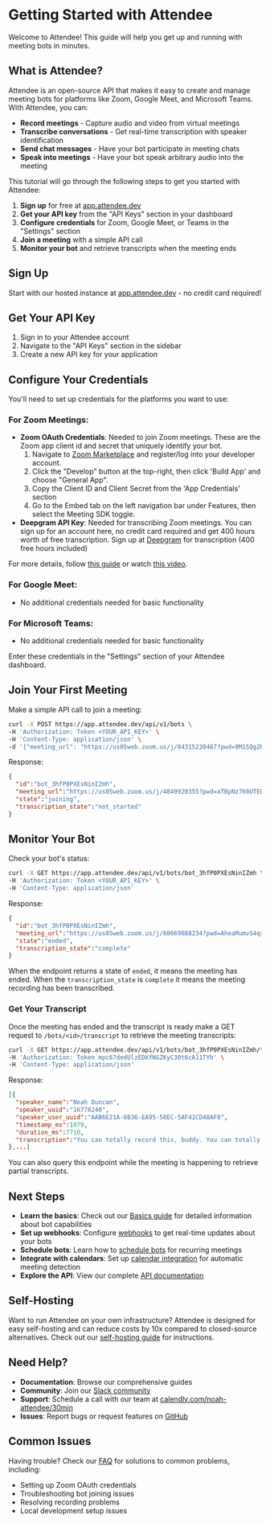 # Getting Started with Attendee

Welcome to Attendee! This guide will help you get up and running with meeting bots in minutes.

## What is Attendee?

Attendee is an open-source API that makes it easy to create and manage meeting bots for platforms like Zoom, Google Meet, and Microsoft Teams. With Attendee, you can:

- **Record meetings** - Capture audio and video from virtual meetings
- **Transcribe conversations** - Get real-time transcription with speaker identification
- **Send chat messages** - Have your bot participate in meeting chats
- **Speak into meetings** - Have your bot speak arbitrary audio into the meeting

This tutorial will go through the following steps to get you started with Attendee:

1. **Sign up** for free at [app.attendee.dev](https://app.attendee.dev/accounts/signup/)
2. **Get your API key** from the "API Keys" section in your dashboard
3. **Configure credentials** for Zoom, Google Meet, or Teams in the "Settings" section
4. **Join a meeting** with a simple API call
5. **Monitor your bot** and retrieve transcripts when the meeting ends

## Sign Up

Start with our hosted instance at [app.attendee.dev](https://app.attendee.dev/accounts/signup/) - no credit card required!

## Get Your API Key

1. Sign in to your Attendee account
2. Navigate to the "API Keys" section in the sidebar
3. Create a new API key for your application

## Configure Your Credentials

You'll need to set up credentials for the platforms you want to use:

### For Zoom Meetings:
- **Zoom OAuth Credentials**: Needed to join Zoom meetings. These are the Zoom app client id and secret that uniquely identify your bot.
    1. Navigate to [Zoom Marketplace](https://marketplace.zoom.us/) and register/log into your developer account.
    2. Click the "Develop" button at the top-right, then click 'Build App' and choose "General App".
    3. Copy the Client ID and Client Secret from the 'App Credentials' section
    4. Go to the Embed tab on the left navigation bar under Features, then select the Meeting SDK toggle.
- **Deepgram API Key**: Needed for transcribing Zoom meetings. You can sign up for an account here, no credit card required and get 400 hours worth of free transcription. Sign up at [Deepgram](https://console.deepgram.com/signup) for transcription (400 free hours included)

For more details, follow [this guide](https://developers.zoom.us/docs/meeting-sdk/developer-accounts/) or watch [this video](https://www.loom.com/embed/7cbd3eab1bc4438fb1badcb3787996d6?sid=825a92b5-51ca-447c-86c1-c45f5294ec9d).

### For Google Meet:
- No additional credentials needed for basic functionality

### For Microsoft Teams:
- No additional credentials needed for basic functionality

Enter these credentials in the "Settings" section of your Attendee dashboard.

## Join Your First Meeting

Make a simple API call to join a meeting:

```bash
curl -X POST https://app.attendee.dev/api/v1/bots \
-H 'Authorization: Token <YOUR_API_KEY>' \
-H 'Content-Type: application/json' \
-d '{"meeting_url": "https://us05web.zoom.us/j/84315220467?pwd=9M1SQg2Pu2l0cB078uz6AHeWelSK19.1", "bot_name": "My Bot"}'
```

Response:
```json
{
  "id":"bot_3hfP0PXEsNinIZmh",
  "meeting_url":"https://us05web.zoom.us/j/4849920355?pwd=aTBpNz760UTEBwUT2mQFtdXbl3SS3i.1",
  "state":"joining",
  "transcription_state":"not_started"
}
```

## Monitor Your Bot

Check your bot's status:

```bash
curl -X GET https://app.attendee.dev/api/v1/bots/bot_3hfP0PXEsNinIZmh \
-H 'Authorization: Token <YOUR_API_KEY>' \
-H 'Content-Type: application/json'
```

Response:
```json
{
  "id":"bot_3hfP0PXEsNinIZmh",
  "meeting_url":"https://us05web.zoom.us/j/88669088234?pwd=AheaMumvS4qxh6UuDtSOYTpnQ1ZbAS.1",
  "state":"ended",
  "transcription_state":"complete"
}
```

When the endpoint returns a state of `ended`, it means the meeting has ended. When the `transcription_state` is `complete` it means the meeting recording has been transcribed.

### Get Your Transcript

Once the meeting has ended and the transcript is ready make a GET request to `/bots/<id>/transcript` to retrieve the meeting transcripts:

```bash
curl -X GET https://app.attendee.dev/api/v1/bots/bot_3hfP0PXEsNinIZmh/transcript \
-H 'Authorization: Token mpc67dedUlzEDXfNGZKyC30t6cA11TYh' \
-H 'Content-Type: application/json'
```

Response:
```json
[{
  "speaker_name":"Noah Duncan",
  "speaker_uuid":"16778240",
  "speaker_user_uuid":"AAB6E21A-6B36-EA95-58EC-5AF42CD48AF8",
  "timestamp_ms":1079,
  "duration_ms":7710,
  "transcription":"You can totally record this, buddy. You can totally record this. Go for it, man."
},...]
```

You can also query this endpoint while the meeting is happening to retrieve partial transcripts.

## Next Steps

- **Learn the basics**: Check out our [Basics guide](./basics) for detailed information about bot capabilities
- **Set up webhooks**: Configure [webhooks](./webhooks) to get real-time updates about your bots
- **Schedule bots**: Learn how to [schedule bots](./scheduled_bots) for recurring meetings
- **Integrate with calendars**: Set up [calendar integration](./calendar_integration) for automatic meeting detection
- **Explore the API**: View our complete [API documentation](/api-reference)

## Self-Hosting

Want to run Attendee on your own infrastructure? Attendee is designed for easy self-hosting and can reduce costs by 10x compared to closed-source alternatives. Check out our [self-hosting guide](../README.md#self-hosting) for instructions.

## Need Help?

- **Documentation**: Browse our comprehensive guides
- **Community**: Join our [Slack community](https://join.slack.com/t/attendeecommu-rff8300/shared_invite/zt-2uhpam6p2-ZzLAoVrljbL2UEjqdSHrgQ)
- **Support**: Schedule a call with our team at [calendly.com/noah-attendee/30min](https://calendly.com/noah-attendee/30min)
- **Issues**: Report bugs or request features on [GitHub](https://github.com/attendee-labs/attendee)

## Common Issues

Having trouble? Check our [FAQ](./faq) for solutions to common problems, including:
- Setting up Zoom OAuth credentials
- Troubleshooting bot joining issues
- Resolving recording problems
- Local development setup issues
